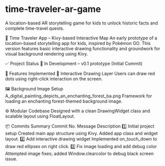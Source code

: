 # time-traveler-ar-game
A location-based AR storytelling game for kids to unlock historic facts and complete time-travel quests.

📱 Time Traveler App – Kivy-based Interactive Map
An early prototype of a location-based storytelling app for kids, inspired by Pokémon GO. This version features basic interactive drawing functionality and groundwork for visual background rendering using Kivy.

✅ Project Status
🧪 In Development – v0.1 prototype (Initial Commit)


🚀 Features Implemented
🎨 Interactive Drawing Layer
Users can draw red dots using right-click interaction on the screen.

🖼️ Background Image Setup
A_digital_painting_depicts_an_enchanting_forest_ba.png
Framework for loading an enchanting forest-themed background image.

⚙️ Modular Codebase
Designed with a clean DrawingWidget class and scalable layout using FloatLayout.

📦 Commits Summary
Commit No.	Message	Description
1️⃣	Initial project setup	Created main app structure using Kivy. Added app class and widget layout.
2️⃣	Add interactive drawing widget	Implemented on_touch_down to draw red ellipses on right click.
3️⃣	Fix image loading and add debug color	Attempted image fixes; added Window.clearcolor to debug black screen issue.